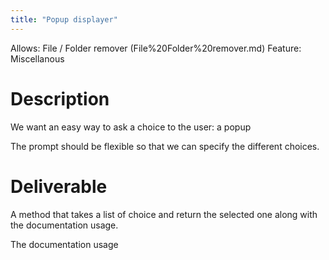 ```yaml
---
title: "Popup displayer"
---
```

Allows: File / Folder remover (File%20Folder%20remover.md)
Feature: Miscellanous

# Description

We want an easy way to ask a choice to the user: a popup

The prompt should be flexible so that we can specify the different choices.

# Deliverable

A method that takes a list of choice and return the selected one along with the documentation usage.

The documentation usage

